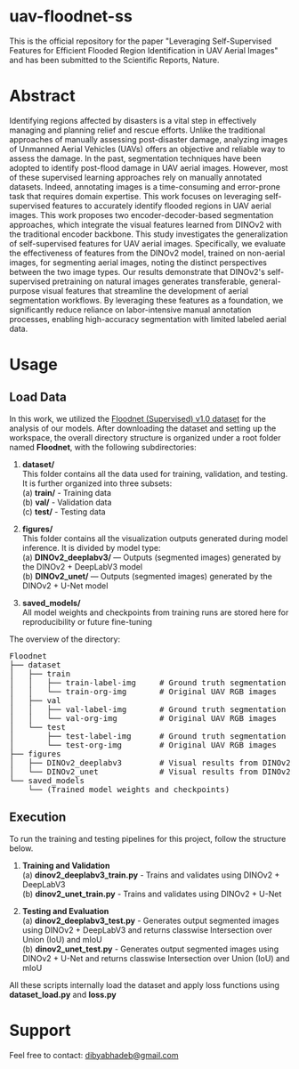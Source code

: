 # uav-floodnet-ss
This is the official repository for the paper "Leveraging Self-Supervised Features for Efficient Flooded Region Identification in UAV Aerial Images" and has been submitted to the Scientific Reports, Nature.

# Abstract
Identifying regions affected by disasters is a vital step in effectively managing and planning relief and rescue efforts. Unlike the traditional approaches of manually assessing post-disaster damage, analyzing images of Unmanned Aerial Vehicles (UAVs) offers an objective and reliable way to assess the damage. In the past, segmentation techniques have been adopted to identify post-flood damage in UAV aerial images. However, most of these supervised learning approaches rely on manually annotated datasets. Indeed, annotating images is a time-consuming and error-prone task that requires domain expertise. This work focuses on leveraging self-supervised features to accurately identify flooded regions in UAV aerial images. This work proposes two encoder-decoder-based segmentation approaches, which integrate the visual features learned from DINOv2 with the traditional encoder backbone. This study investigates the generalization of self-supervised features for UAV aerial images. Specifically, we evaluate the effectiveness of features from the DINOv2 model, trained on non-aerial images, for segmenting aerial images, noting the distinct perspectives between the two image types. Our results demonstrate that DINOv2's self-supervised pretraining on natural images generates transferable, general-purpose visual features that streamline the development of aerial segmentation workflows. By leveraging these features as a foundation, we significantly reduce reliance on labor-intensive manual annotation processes, enabling high-accuracy segmentation with limited labeled aerial data.

# Usage
## Load Data
In this work, we utilized the [Floodnet (Supervised) v1.0 dataset](https://github.com/BinaLab/FloodNet-Supervised_v1.0) for the analysis of our models. After downloading the dataset and setting up the workspace, the overall directory structure is organized under a root folder named **Floodnet**, with the following subdirectories:
1. **dataset/**<br>
   This folder contains all the data used for training, validation, and testing. It is further organized into three subsets:<br>
   (a) **train/** - Training data<br>
   (b) **val/** - Validation data<br>
   (c) **test/** - Testing data<br>
   
2. **figures/**<br>
   This folder contains all the visualization outputs generated during model inference. It is divided by model type:<br>
   (a) **DINOv2_deeplabv3/** — Outputs (segmented images) generated by the DINOv2 + DeepLabV3 model<br>
   (b) **DINOv2_unet/** — Outputs (segmented images) generated by the DINOv2 + U-Net model<br>

3. **saved_models/**<br>
   All model weights and checkpoints from training runs are stored here for reproducibility or future fine-tuning<br>
   
The overview of the directory:<br>
<pre>
Floodnet
├── dataset
│   ├── train
│   │   ├── train-label-img     # Ground truth segmentation masks
│   │   └── train-org-img       # Original UAV RGB images
│   ├── val
│   │   ├── val-label-img       # Ground truth segmentation masks
│   │   └── val-org-img         # Original UAV RGB images
│   └── test
│       ├── test-label-img      # Ground truth segmentation masks
│       └── test-org-img        # Original UAV RGB images
├── figures
│   ├── DINOv2_deeplabv3        # Visual results from DINOv2 + DeepLabV3
│   └── DINOv2_unet             # Visual results from DINOv2 + U-Net
└── saved_models
    └── (Trained model weights and checkpoints)
</pre>
## Execution
To run the training and testing pipelines for this project, follow the structure below.<br>

1. **Training and Validation** <br>
(a) **dinov2_deeplabv3_train.py** - Trains and validates using DINOv2 + DeepLabV3<br>
(b) **dinov2_unet_train.py** - Trains and validates using DINOv2 + U-Net<br>

2. **Testing and Evaluation** <br>
(a) **dinov2_deeplabv3_test.py** - Generates output segmented images using DINOv2 + DeepLabV3 and returns classwise Intersection over Union (IoU) and mIoU<br>
(b) **dinov2_unet_test.py** - Generates output segmented images using DINOv2 + U-Net and returns classwise Intersection over Union (IoU) and mIoU<br>

All these scripts internally load the dataset and apply loss functions using **dataset_load.py** and **loss.py**

# Support
Feel free to contact: dibyabhadeb@gmail.com

 
